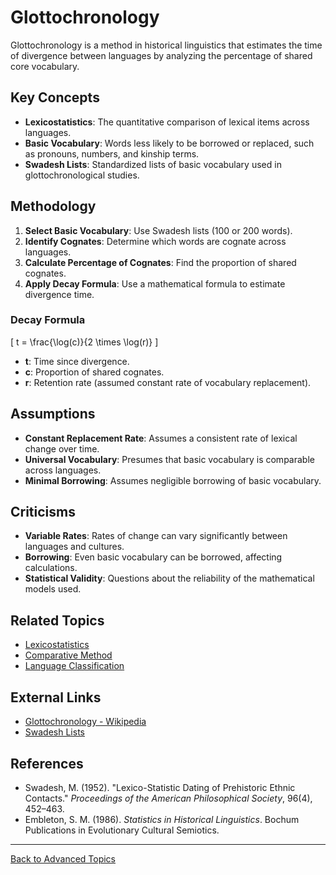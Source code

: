 # Glottochronology

Glottochronology is a method in historical linguistics that estimates the time of divergence between languages by analyzing the percentage of shared core vocabulary.

## Key Concepts

- **Lexicostatistics**: The quantitative comparison of lexical items across languages.
- **Basic Vocabulary**: Words less likely to be borrowed or replaced, such as pronouns, numbers, and kinship terms.
- **Swadesh Lists**: Standardized lists of basic vocabulary used in glottochronological studies.

## Methodology

1. **Select Basic Vocabulary**: Use Swadesh lists (100 or 200 words).
2. **Identify Cognates**: Determine which words are cognate across languages.
3. **Calculate Percentage of Cognates**: Find the proportion of shared cognates.
4. **Apply Decay Formula**: Use a mathematical formula to estimate divergence time.

### Decay Formula

\[ t = \frac{\log(c)}{2 \times \log(r)} \]

- **t**: Time since divergence.
- **c**: Proportion of shared cognates.
- **r**: Retention rate (assumed constant rate of vocabulary replacement).

## Assumptions

- **Constant Replacement Rate**: Assumes a consistent rate of lexical change over time.
- **Universal Vocabulary**: Presumes that basic vocabulary is comparable across languages.
- **Minimal Borrowing**: Assumes negligible borrowing of basic vocabulary.

## Criticisms

- **Variable Rates**: Rates of change can vary significantly between languages and cultures.
- **Borrowing**: Even basic vocabulary can be borrowed, affecting calculations.
- **Statistical Validity**: Questions about the reliability of the mathematical models used.


## Related Topics

- [Lexicostatistics](https://en.wikipedia.org/wiki/Lexicostatistics)
- [Comparative Method](../Comparative-Method.md)
- [Language Classification](../Language-Classification.md)

## External Links

- [Glottochronology - Wikipedia](https://en.wikipedia.org/wiki/Glottochronology)
- [Swadesh Lists](https://en.wiktionary.org/wiki/Appendix:Swadesh_lists)

## References

- Swadesh, M. (1952). "Lexico-Statistic Dating of Prehistoric Ethnic Contacts." *Proceedings of the American Philosophical Society*, 96(4), 452–463.
- Embleton, S. M. (1986). *Statistics in Historical Linguistics*. Bochum Publications in Evolutionary Cultural Semiotics.

---

[Back to Advanced Topics](README.md)
